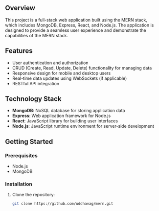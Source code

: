 ## Overview
This project is a full-stack web application built using the MERN stack, which includes MongoDB, Express, React, and Node.js. The application is designed to provide a seamless user experience and demonstrate the capabilities of the MERN stack.

## Features
- User authentication and authorization
- CRUD (Create, Read, Update, Delete) functionality for managing data
- Responsive design for mobile and desktop users
- Real-time data updates using WebSockets (if applicable)
- RESTful API integration

## Technology Stack
- **MongoDB**: NoSQL database for storing application data
- **Express**: Web application framework for Node.js
- **React**: JavaScript library for building user interfaces
- **Node.js**: JavaScript runtime environment for server-side development

## Getting Started

### Prerequisites
- Node.js
- MongoDB

### Installation
1. Clone the repository:
   ```bash
   git clone https://github.com/uddhavag/mern.git
